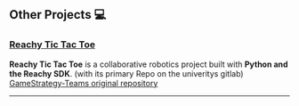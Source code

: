 <!--
**KatinkaMeer/KatinkaMeer** is a ✨ _special_ ✨ repository because its `README.md` (this file) appears on your GitHub profile.

Here are some ideas to get you started:

- 🔭 I’m currently working on ...
- 🌱 I’m currently learning ...
- 👯 I’m looking to collaborate on ...
- 🤔 I’m looking for help with ...
- 💬 Ask me about ...
- 📫 How to reach me: ...
- ⚡ Fun fact: ...


# Hi there, I'm Katinka! 🚀
-->

## Other Projects 💻
### [Reachy Tic Tac Toe](https://github.com/navesaurus/Reachy_tictactoe)

**Reachy Tic Tac Toe** is a collaborative robotics project built with **Python and the Reachy SDK**.
(with its primary Repo on the univeritys gitlab)
[GameStrategy-Teams original repository](https://github.com/navesaurus/Reachy_tictactoe)

---


